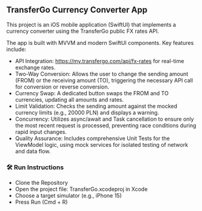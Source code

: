 ## TransferGo Currency Converter App
This project is an iOS mobile application (SwiftUI) that implements a currency converter using the TransferGo public FX rates API.

The app is built with MVVM and modern SwiftUI components. Key features include:

- API Integration: https://my.transfergo.com/api/fx-rates for real-time exchange rates.
- Two-Way Conversion: Allows the user to change the sending amount (FROM) or the receiving amount (TO), triggering the necessary API call for conversion or reverse conversion.
- Currency Swap: A dedicated button swaps the FROM and TO currencies, updating all amounts and rates.
- Limit Validation: Checks the sending amount against the mocked currency limits (e.g., 20000 PLN) and displays a warning.
- Concurrency: Utilizes async/await and Task cancellation to ensure only the most recent request is processed, preventing race conditions during rapid input changes.
- Quality Assurance: Includes comprehensive Unit Tests for the ViewModel logic, using mock services for isolated testing of network and data flow.

### 🛠 Run Instructions
- Clone the Repository
- Open the project file: TransferGo.xcodeproj in Xcode
- Choose a target simulator (e.g., iPhone 15)
- Press Run (Cmd + R)
